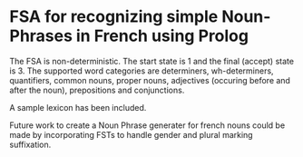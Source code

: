 # FSA for recognizing simple Noun-Phrases in French using Prolog
The FSA is non-deterministic. The start state is 1 and the final (accept) state is 3. The supported word categories are determiners, wh-determiners, quantifiers, common nouns, proper nouns, adjectives (occuring before and after the noun), prepositions and conjunctions.

A sample lexicon has been included. 

Future work to create a Noun Phrase generater for french nouns could be made by incorporating FSTs to handle gender and plural marking suffixation. 
